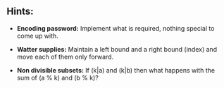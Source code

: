 ## Hints:

- <strong>Encoding password:</strong> Implement what is required, nothing special to come up with.

- <strong>Watter supplies:</strong> Maintain a left bound and a right bound (index) and move each of them only forward.

- <strong>Non divisible subsets:</strong> If (k|a) and (k|b) then what happens with the sum of (a % k) and (b % k)?
